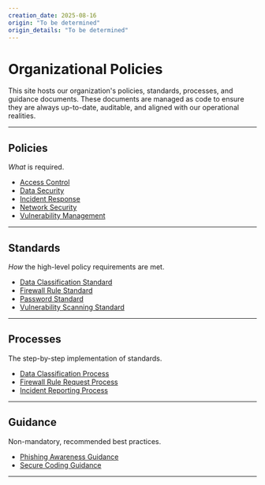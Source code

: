 ```yaml
---
creation_date: 2025-08-16
origin: "To be determined"
origin_details: "To be determined"
---
```

# Organizational Policies

This site hosts our organization's policies, standards, processes, and guidance documents. These documents are managed as code to ensure they are always up-to-date, auditable, and aligned with our operational realities.

---

## Policies
*What* is required.
- [Access Control](./policies/access-control.md)
- [Data Security](./policies/data-security.md)
- [Incident Response](./policies/incident-response.md)
- [Network Security](./policies/network-security.md)
- [Vulnerability Management](./policies/vulnerability-management.md)

---

## Standards
*How* the high-level policy requirements are met.
- [Data Classification Standard](./standards/data-classification-standard.md)
- [Firewall Rule Standard](./standards/firewall-rule-standard.md)
- [Password Standard](./standards/password-standard.md)
- [Vulnerability Scanning Standard](./standards/vulnerability-scanning-standard.md)

---

## Processes
The step-by-step implementation of standards.
- [Data Classification Process](./processes/data-classification-process.md)
- [Firewall Rule Request Process](./processes/firewall-rule-request-process.md)
- [Incident Reporting Process](./processes/incident-reporting-process.md)

---

## Guidance
Non-mandatory, recommended best practices.
- [Phishing Awareness Guidance](./guidance/phishing-awareness-guidance.md)
- [Secure Coding Guidance](./guidance/secure-coding-guidance.md)

---
